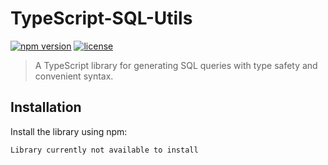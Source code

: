 # TypeScript-SQL-Utils

[![npm version](https://img.shields.io/npm/v/typescript-sql-utils)](https://www.npmjs.com/package/typescript-sql-utils)
[![license](https://img.shields.io/npm/l/typescript-sql-utils)](LICENSE)

> A TypeScript library for generating SQL queries with type safety and convenient syntax.

## Installation

Install the library using npm:

```shell
Library currently not available to install